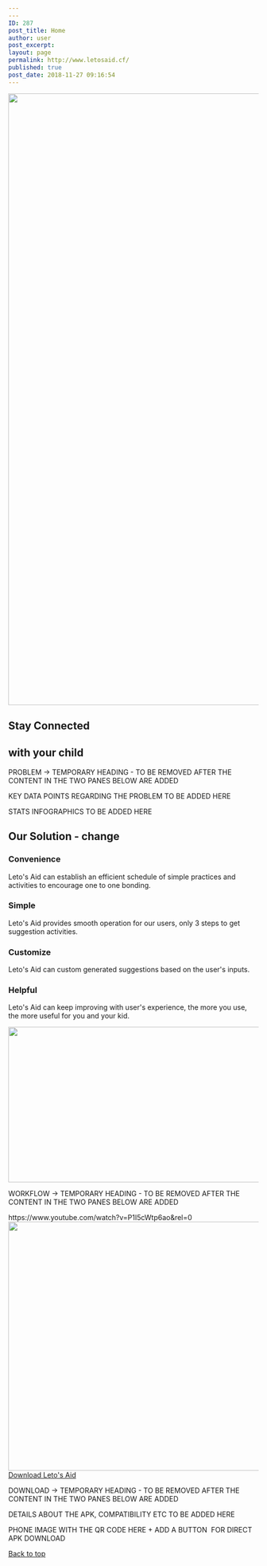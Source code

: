 ```yaml
---
---
ID: 287
post_title: Home
author: user
post_excerpt:
layout: page
permalink: http://www.letosaid.cf/
published: true
post_date: 2018-11-27 09:16:54
---
```

<img width="1529" height="1228" src="http://www.letosaid.cf/wp-content/uploads/2019/09/web-no-back.png" alt="" srcset="https://www.letosaid.cf/wp-content/uploads/2019/09/web-no-back.png 1529w, https://www.letosaid.cf/wp-content/uploads/2019/09/web-no-back-300x241.png 300w, https://www.letosaid.cf/wp-content/uploads/2019/09/web-no-back-768x617.png 768w, https://www.letosaid.cf/wp-content/uploads/2019/09/web-no-back-1024x822.png 1024w" sizes="(max-width: 1529px) 100vw, 1529px" />											
			<h2>Stay Connected</h2>		
			<h2>with your child </h2>		
		<p>PROBLEM -&gt; TEMPORARY HEADING - TO BE REMOVED AFTER THE CONTENT IN THE TWO PANES BELOW ARE ADDED</p><p>KEY DATA POINTS REGARDING THE PROBLEM TO BE ADDED HERE</p><p>STATS INFOGRAPHICS TO BE ADDED HERE</p>		
			<h2>Our Solution - change</h2>		
				<h3>
					Convenience
				</h3>
								<p>Leto's Aid can establish an efficient schedule of simple practices and activities to encourage one to one bonding.</p>
				<h3>
					Simple
				</h3>
								<p>Leto's Aid provides smooth operation for our users, only 3 steps to get suggestion activities.</p>
				<h3>
					Customize
				</h3>
								<p>Leto's Aid can custom generated suggestions based on the user's inputs.</p>
				<h3>
					Helpful
				</h3>
								<p>Leto's Aid can keep improving with user's experience, the more you use, the more useful for you and your kid.</p>
										<img width="820" height="312" src="http://www.letosaid.cf/wp-content/uploads/2019/09/Untitled-design.png" alt="" srcset="https://www.letosaid.cf/wp-content/uploads/2019/09/Untitled-design.png 820w, https://www.letosaid.cf/wp-content/uploads/2019/09/Untitled-design-300x114.png 300w, https://www.letosaid.cf/wp-content/uploads/2019/09/Untitled-design-768x292.png 768w" sizes="(max-width: 820px) 100vw, 820px" />											
		<p>WORKFLOW -&gt; TEMPORARY HEADING - TO BE REMOVED AFTER THE CONTENT IN THE TWO PANES BELOW ARE ADDED</p>https://www.youtube.com/watch?v=P1I5cWtp6ao&#038;rel=0		
										<img width="820" height="500" src="http://www.letosaid.cf/wp-content/uploads/2019/09/Untitled-design-3.png" alt="" srcset="https://www.letosaid.cf/wp-content/uploads/2019/09/Untitled-design-3.png 820w, https://www.letosaid.cf/wp-content/uploads/2019/09/Untitled-design-3-300x183.png 300w, https://www.letosaid.cf/wp-content/uploads/2019/09/Untitled-design-3-768x468.png 768w" sizes="(max-width: 820px) 100vw, 820px" />											
			<a href="#" role="button">
						Download Leto's Aid 
					</a>
		<p>DOWNLOAD -&gt; TEMPORARY HEADING - TO BE REMOVED AFTER THE CONTENT IN THE TWO PANES BELOW ARE ADDED</p><p>DETAILS ABOUT THE APK, COMPATIBILITY ETC TO BE ADDED HERE</p><p>PHONE IMAGE WITH THE QR CODE HERE + ADD A BUTTON  FOR DIRECT APK DOWNLOAD</p>		
			<a href="#top" role="button">
						Back to top
					</a>
